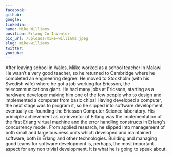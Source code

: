 ```yaml
---
facebook: 
github: 
google: 
linkedin: 
name: Mike Williams
position: Erlang Co-Inventor
pic_url: /uploads/mike-williams.jpeg
slug: mike-williams
twitter: 
youtube: 
---
```

After leaving school in Wales, Milke worked as a school teacher in Malawi. He wasn’t a very good teacher, so he returned to Cambridge where he completed an engineering degree. He moved to Stockholm (with his Swedish wife) where he got a job working for Ericsson, the telecommunications giant. He had many jobs at Ericsson, starting as a hardware developer making him one of the few people who to design and implemented a computer from basic chips! Having developed a computer, the next stage was to program it, so he slipped into software development, eventually co-founding the Ericsson Computer Science laboratory.  His principle achievement as co-inventor of Erlang was the implementation of the first Erlang virtual machine and the error handling constructs in Erlang's concurrency model. From applied research, he slipped into management of both small and large business units which developed and maintained software, both in Erlang and other technologies. Building and managing good teams for software development is, perhaps, the most important aspect for any non trivial development. It is what he is going to speak about.
